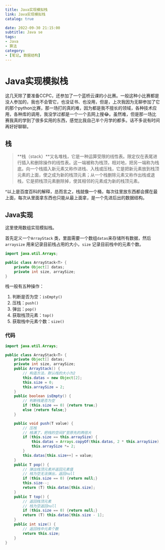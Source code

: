 ```yaml
---
title: Java实现模拟栈
link: Java实现模拟栈
catalog: true

date: 2022-09-30 21:15:00 
subtitle: Java se
tags:
- Java
- 算法
category:
- [笔记, 数据结构]
---
```


# Java实现模拟栈

这几天除了要准备CCPC，还参加了一个蓝桥云课的小比赛。一般这种小比赛都是没人参加的，我也不会管它，也没证书、也没用，但是，上次我因为无聊参加了它的那个python比赛，那一场打的真的难，因为都是我不擅长的领域，各种技术应用，各种库的调用，我没学过都是一个一个去网上搜😂。虽然难，但是那一场比赛我真的学到了很多实用的东西，感觉比我自己半个月学的都多。话不多说有时间再好好聊聊。

## 栈

> **栈（stack）**又名堆栈，它是一种运算受限的线性表。限定仅在表尾进行插入和删除操作的线性表。这一端被称为栈顶，相对地，把另一端称为栈底。向一个栈插入新元素又称作进栈、入栈或压栈，它是把新元素放到栈顶元素的上面，使之成为新的栈顶元素；从一个栈删除元素又称作出栈或退栈，它是把栈顶元素删除掉，使其相邻的元素成为新的栈顶元素。

^以上是百度百科的解释，总而言之，栈就像一个桶，每次往里放东西都会摞在最上面，每次从里面拿东西也只能从最上面拿，是一个先进后出的数据结构。

## Java实现

这里使用数组实现模拟栈。

首先定义一个`ArrayStack` 类，里面需要一个数组`datas`来存储所有数据，然后`arraysize` 用来记录目前栈占用的大小，`size` 记录目前栈中的元素个数。

``` java
import java.util.Arrays;

public class ArrayStack<T> {
    private Object[] datas;
    private int size, arraySize;
}
```

栈一般有五种操作：

1. 判断是否为空：`isEmpty()`
2. 压栈：`push()`
3. 弹出：`pop()`
4. 获取栈顶元素：`top()`
5. 获取栈中元素个数：`size()`

### 代码

``` java
import java.util.Arrays;

public class ArrayStack<T> {
    private Object[] datas;
    private int size, arraySize;
    public ArrayStack() {
        // 构造方法，默认栈的大小为2
        this.datas = new Object[2];
        this.size = 0;
        this.arraySize = 2;
    }
    public boolean isEmpty() {
        // 判断栈是否为空
        if (this.size == 0) {return true;}
        else {return false;}
    }

    public void push(T value) {
        // 压栈
      	// 栈满了，把栈的空间扩至原先的两倍大
        if (this.size == this.arraySize) {
            this.datas = Arrays.copyOf(this.datas, 2 * this.arraySize);
            this.arraySize *= 2;
        }
        this.datas[this.size++] = value;
    }
    public T pop() {
        // 弹出栈顶元素并返回元素值
      	// 栈为空无法弹出，返回null
        if (this.size == 0) {return null;}
        this.size--;
        return (T) this.datas[this.size];
    }
    public T top() {
        // 返回栈顶元素
      	// 栈为空返回null
        if (this.size == 0) {return null;}
        return (T) this.datas[this.size - 1];
    }
    public int size() {
        // 返回栈中元素个数
        return this.size;
    }
}
```
